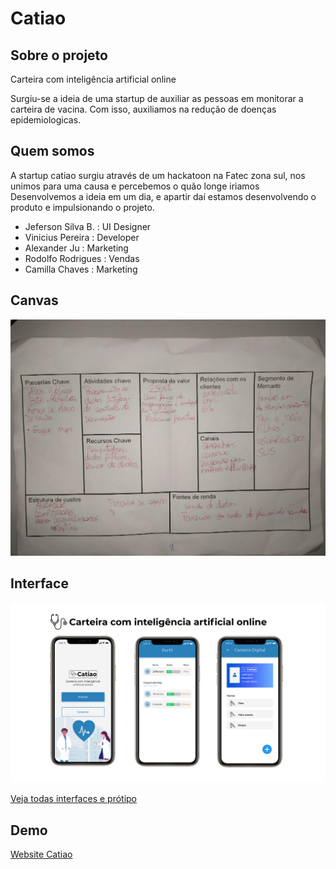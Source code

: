 # Catiao

## Sobre o projeto

Carteira com inteligência artificial online

Surgiu-se a ideia de uma startup de auxiliar as pessoas em monitorar a carteira de vacina.
Com isso, auxiliamos na redução de doenças epidemiologicas.

## Quem somos

A startup catiao surgiu através de um hackatoon na Fatec zona sul, nos unimos para uma causa e percebemos o quão longe iriamos
Desenvolvemos a ideia em um dia, e apartir daí estamos desenvolvendo o produto e impulsionando o projeto.

- Jeferson Silva B. : UI Designer
- Vinicius Pereira : Developer
- Alexander Ju : Marketing
- Rodolfo Rodrigues : Vendas
- Camilla Chaves : Marketing

## Canvas

![alt text](.github/canvas.jpg)

## Interface

![alt text](.github/interface-1.jpg)

[Veja todas interfaces e prótipo](https://www.figma.com/proto/2S387jGqArf6LhbimXxfZ3/Hackathon-AFZS?node-id=1%3A4&scaling=scale-down)

## Demo

[Website Catiao](https://catiao.epizy.com)
